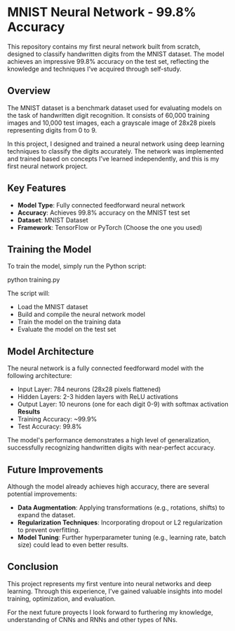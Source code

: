 # MNIST Neural Network - 99.8% Accuracy
This repository contains my first neural network built from scratch, designed to classify handwritten digits from the MNIST dataset. The model achieves an impressive 99.8% accuracy on the test set, reflecting the knowledge and techniques I’ve acquired through self-study.

## Overview
The MNIST dataset is a benchmark dataset used for evaluating models on the task of handwritten digit recognition. It consists of 60,000 training images and 10,000 test images, each a grayscale image of 28x28 pixels representing digits from 0 to 9.

In this project, I designed and trained a neural network using deep learning techniques to classify the digits accurately. The network was implemented and trained based on concepts I’ve learned independently, and this is my first neural network project.

## Key Features
- **Model Type**: Fully connected feedforward neural network
- **Accuracy**: Achieves 99.8% accuracy on the MNIST test set
- **Dataset**: MNIST Dataset
- **Framework**: TensorFlow or PyTorch (Choose the one you used)

## Training the Model
To train the model, simply run the Python script:

python training.py

The script will:

- Load the MNIST dataset
- Build and compile the neural network model
- Train the model on the training data
- Evaluate the model on the test set

## Model Architecture
The neural network is a fully connected feedforward model with the following architecture:

- Input Layer: 784 neurons (28x28 pixels flattened)
- Hidden Layers: 2-3 hidden layers with ReLU activations
- Output Layer: 10 neurons (one for each digit 0-9) with softmax activation
**Results**
- Training Accuracy: ~99.9%
- Test Accuracy: 99.8%
  
The model's performance demonstrates a high level of generalization, successfully recognizing handwritten digits with near-perfect accuracy.

## Future Improvements
Although the model already achieves high accuracy, there are several potential improvements:

- **Data Augmentation**: Applying transformations (e.g., rotations, shifts) to expand the dataset.
- **Regularization Techniques**: Incorporating dropout or L2 regularization to prevent overfitting.
- **Model Tuning**: Further hyperparameter tuning (e.g., learning rate, batch size) could lead to even better results.

## Conclusion
This project represents my first venture into neural networks and deep learning. Through this experience, I’ve gained valuable insights into model training, optimization, and evaluation. 

For the next future proyects I look forward to furthering my knowledge, understanding of CNNs and RNNs and other types of NNs.
